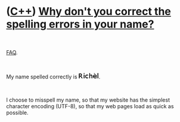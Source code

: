 



 

 

 

 

 

([C++](Cpp.htm)) [Why don't you correct the spelling errors in your name?](CppWhySpellingError.htm)
===================================================================================================

 

[FAQ](CppFaq.htm).

 

My name spelled correctly is ![My name spelled correctly](Richel.png).

 

I choose to misspell my name, so that my website has the simplest
character encoding (UTF-8), so that my web pages load as quick as
possible.

 

 

 

 

 





 



